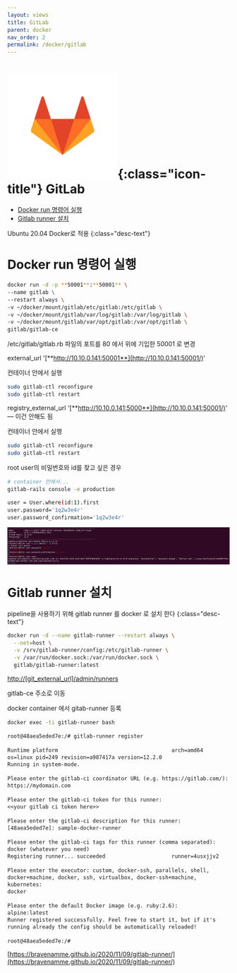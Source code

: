 ```yaml
---
layout: views
title: GitLab
parent: docker
nav_order: 2
permalink: /docker/gitlab
---
```


# ![gitlab icon](/assets/images/icon/gitlab-icon-rgb.png){:class="icon-title"} GitLab

* [Docker run 명령어 실행](#docker-run-명령어-실행)
* [Gitlab runner 설치](#gitlab-runner-설치)

Ubuntu 20.04 Docker로 적용
{:class="desc-text"}

# Docker run 명령어 실행

```bash
docker run -d -p **50001**:**50001** \
--name gitlab \
--restart always \
-v ~/docker/mount/gitlab/etc/gitlab:/etc/gitlab \
-v ~/docker/mount/gitlab/var/log/gitlab:/var/log/gitlab \
-v ~/docker/mount/gitlab/var/opt/gitlab:/var/opt/gitlab \
gitlab/gitlab-ce

```

/etc/gitlab/gitlab.rb  파일의 포트를 80 에서 위에 기입한 50001 로 변경 

external_url '[**http://10.10.0.141:50001**](http://10.10.0.141:50001/)'

컨테이너 안에서 실행

```bash
sudo gitlab-ctl reconfigure
sudo gitlab-ctl restart
```

registry_external_url '[**http://10.10.0.141:5000**](http://10.10.0.141:50001/)' — 이건 안해도 됨

컨테이너 안에서 실행

```bash
sudo gitlab-ctl reconfigure
sudo gitlab-ctl restart
```

root user의 비밀번호와 id를 찾고 싶은 경우

```bash
# container 안에서...
gitlab-rails console -e production
```

```bash
user = User.where(id:1).first
user.password='1q2w3e4r'
user.password_confirmation='1q2w3e4r'
```

![gitlab root user password find](/assets/images/views/docker/gitlab/Untitled.png)

# Gitlab runner 설치

pipeline을 사용하기 위해 gitlab runner 를 docker 로 설치 한다
{:class="desc-text"}

```bash
docker run -d --name gitlab-runner --restart always \
  --net=host \
  -v /srv/gitlab-runner/config:/etc/gitlab-runner \
  -v /var/run/docker.sock:/var/run/docker.sock \
  gitlab/gitlab-runner:latest
```

[http://[git_external_url]/admin/runners](http://10.10.0.141:50001/admin/runners) 

gitlab-ce 주소로 이동

docker container 에서 gitab-runner 등록

```bash
docker exec -ti gitlab-runner bash
```

```
root@48aea5eded7e:/# gitlab-runner register

Runtime platform                                    arch=amd64 os=linux pid=249 revision=a987417a version=12.2.0
Running in system-mode.

Please enter the gitlab-ci coordinator URL (e.g. https://gitlab.com/):
https://mydomain.com

Please enter the gitlab-ci token for this runner:
<<your gitlab ci token here>>

Please enter the gitlab-ci description for this runner:
[48aea5eded7e]: sample-docker-runner

Please enter the gitlab-ci tags for this runner (comma separated):
docker (whatever you need)
Registering runner... succeeded                     runner=4usxjjv2

Please enter the executor: custom, docker-ssh, parallels, shell, docker+machine, docker, ssh, virtualbox, docker-ssh+machine, kubernetes:
docker

Please enter the default Docker image (e.g. ruby:2.6):
alpine:latest
Runner registered successfully. Feel free to start it, but if it's running already the config should be automatically reloaded!

root@48aea5eded7e:/#
```

[https://bravenamme.github.io/2020/11/09/gitlab-runner/](https://bravenamme.github.io/2020/11/09/gitlab-runner/)